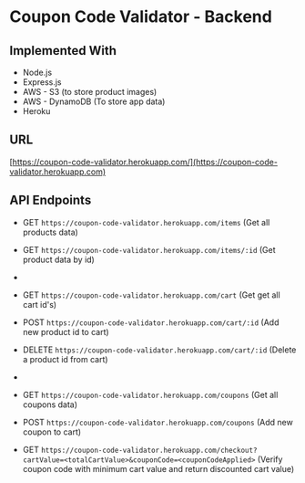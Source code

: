 # Coupon Code Validator - Backend

## Implemented With
- Node.js
- Express.js
- AWS - S3 (to store product images)
- AWS - DynamoDB (To store app data)
- Heroku

## URL
[https://coupon-code-validator.herokuapp.com/](https://coupon-code-validator.herokuapp.com)

## API Endpoints
- GET `https://coupon-code-validator.herokuapp.com/items`   (Get all products data)
- GET `https://coupon-code-validator.herokuapp.com/items/:id`   (Get product data by id)
- 
- GET `https://coupon-code-validator.herokuapp.com/cart`   (Get get all cart id's)
- POST `https://coupon-code-validator.herokuapp.com/cart/:id`   (Add new product id to cart)
- DELETE `https://coupon-code-validator.herokuapp.com/cart/:id`   (Delete a product id from cart)
- 
- GET `https://coupon-code-validator.herokuapp.com/coupons`   (Get all coupons data)
- POST `https://coupon-code-validator.herokuapp.com/coupons`   (Add new coupon to cart)

- GET `https://coupon-code-validator.herokuapp.com/checkout?cartValue=<totalCartValue>&couponCode=<couponCodeApplied>`   (Verify coupon code with minimum cart value and return discounted cart value)
